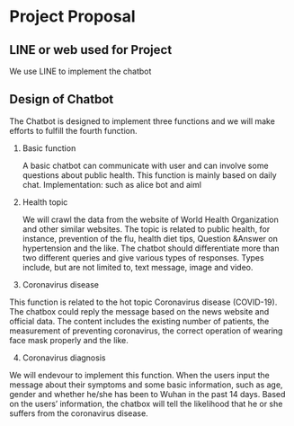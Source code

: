 
# Project Proposal

## LINE or web used for Project
We use LINE to implement the chatbot
## Design of Chatbot

The Chatbot is designed to implement three functions and we will make efforts to fulfill the fourth function.

1. Basic function  

   A basic chatbot can communicate with user and can involve some questions about public health. 
   This function is mainly based on daily chat.
Implementation: such as alice bot and aiml

2. Health topic

   We will crawl the data from the website of World Health Organization and other similar websites. 
   The topic is related to public health, for instance, prevention of the flu, health diet tips, Question &Answer on hypertension and the like. 
   The chatbot should differentiate more than two different queries and give various types of responses. Types include, but are not limited to, text message, image and video. 

3. Coronavirus disease

  This function is related to the hot topic Coronavirus disease (COVID-19). The chatbox could reply the message based on the news website and official data. 
  The content includes the existing number of patients, the measurement of preventing coronavirus, the correct operation of wearing face mask properly and the like.

4. Coronavirus diagnosis

  We will endevour to implement this function. When the users input the message about their symptoms and some basic information, such as age, gender and whether he/she has been to Wuhan in the past 14 days. 
  Based on the users’ information, the chatbox will tell the likelihood that he or she suffers from the coronavirus disease.
